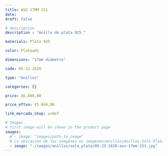 ```yaml
---
title: ASO 17MM 231
date: 
draft: false

# descripcion
description : "Anillo de plata 925."

materials: Plata 925

color: Plateado

dimensions: "17mm diámetro"

code: 05-23-1620

type: "Anillos"

categories: []

price: $6.880,00

price_eftvo: $5.844,00

link_mercado_shop: undef

# Images
# first image will be shown in the product page
images:
  # - image: "images/path_to_image"
  # La ubicacion de las imagenes es imagenes/Anillos/Anillos.Solo Plata/05-23-1620-aso-17mm-231
  - image: "./images/anillos/solo_plata/05-23-1620-aso-17mm-231.jpg"
---
```


